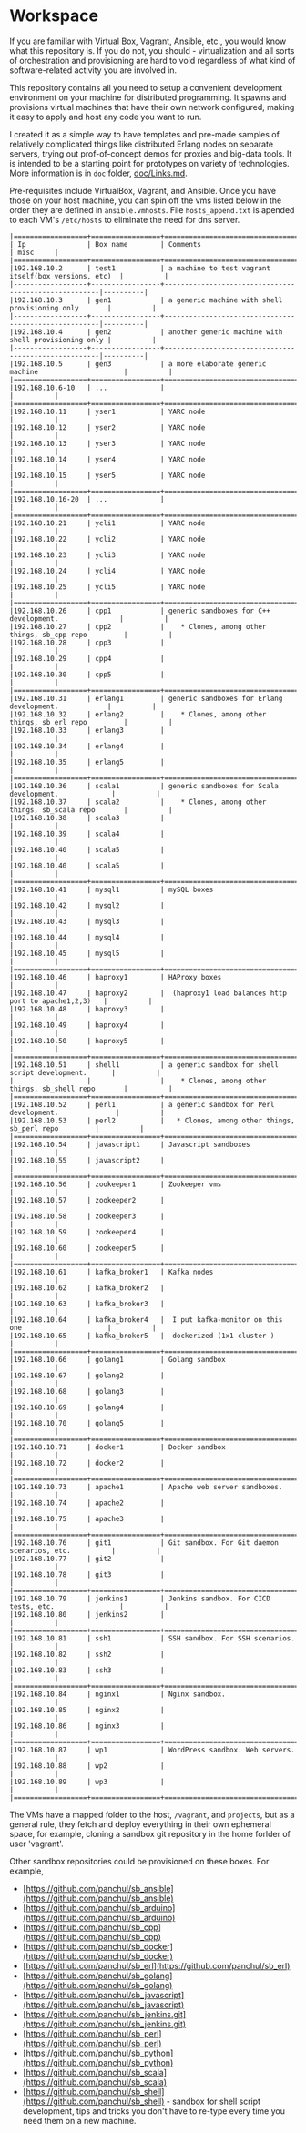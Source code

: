 
# Workspace

If you are familiar with Virtual Box, Vagrant, Ansible, etc., you would know what
this repository is. If you do not, you should - virtualization and
all sorts of orchestration and provisioning are hard to void regardless of
what kind of software-related activity you are involved in.

This repository contains all you need to setup a convenient development
environment on your machine for distributed programming.
It spawns and provisions virtual machines that have their own network
configured, making it easy to apply and host any code you want to run.

I created it as a simple way to have templates and pre-made samples
of relatively complicated things like distributed Erlang nodes on separate
servers, trying out prof-of-concept demos for proxies and big-data tools.
It is intended to be a starting point for prototypes on variety of
technologies.
More information is in ```doc``` folder, [doc/Links.md](doc/Links.md).

Pre-requisites include VirtualBox, Vagrant, and Ansible.
Once you have those on your host machine, you can spin off the vms listed below
in the order they are defined in ```ansible.vmhosts```.
File ```hosts_append.txt``` is apended to each VM's ```/etc/hosts``` to
eliminate the need for dns server.

```
|==================+=================+======================================================|==========|  
| Ip               | Box name        | Comments                                             | misc     |   
|==================+=================+======================================================|==========|  
|192.168.10.2      | test1           | a machine to test vagrant itself(box versions, etc)  |          |  
|------------------+-----------------+------------------------------------------------------|----------|  
|192.168.10.3      | gen1            | a generic machine with shell provisioning only       |          |  
|------------------+-----------------+------------------------------------------------------|----------|  
|192.168.10.4      | gen2            | another generic machine with shell provisioning only |          |  
|------------------+-----------------+------------------------------------------------------|----------|  
|192.168.10.5      | gen3            | a more elaborate generic machine                     |          |  
|==================+=================+======================================================|==========|  
|192.168.10.6-10   | ...             |                                                      |          |
|==================+=================+======================================================|==========|  
|192.168.10.11     | yser1           | YARC node                                            |          |
|192.168.10.12     | yser2           | YARC node                                            |          |
|192.168.10.13     | yser3           | YARC node                                            |          |
|192.168.10.14     | yser4           | YARC node                                            |          |
|192.168.10.15     | yser5           | YARC node                                            |          |
|==================+=================+======================================================|==========|  
|192.168.10.16-20  | ...             |                                                      |          |
|==================+=================+======================================================|==========|  
|192.168.10.21     | ycli1           | YARC node                                            |          |
|192.168.10.22     | ycli2           | YARC node                                            |          |
|192.168.10.23     | ycli3           | YARC node                                            |          |
|192.168.10.24     | ycli4           | YARC node                                            |          |
|192.168.10.25     | ycli5           | YARC node                                            |          |
|==================+=================+======================================================|==========|  
|192.168.10.26     | cpp1            | generic sandboxes for C++ development.               |          |
|192.168.10.27     | cpp2            |    * Clones, among other things, sb_cpp repo         |          |
|192.168.10.28     | cpp3            |                                                      |          |
|192.168.10.29     | cpp4            |                                                      |          |
|192.168.10.30     | cpp5            |                                                      |          |
|==================+=================+======================================================|==========|  
|192.168.10.31     | erlang1         | generic sandboxes for Erlang development.            |          |
|192.168.10.32     | erlang2         |    * Clones, among other things, sb_erl repo         |          |
|192.168.10.33     | erlang3         |                                                      |          |
|192.168.10.34     | erlang4         |                                                      |          |
|192.168.10.35     | erlang5         |                                                      |          |
|==================+=================+======================================================|==========|  
|192.168.10.36     | scala1          | generic sandboxes for Scala development.             |          |
|192.168.10.37     | scala2          |    * Clones, among other things, sb_scala repo       |          |
|192.168.10.38     | scala3          |                                                      |          |
|192.168.10.39     | scala4          |                                                      |          |
|192.168.10.40     | scala5          |                                                      |          |
|192.168.10.40     | scala5          |                                                      |          |
|==================+=================+======================================================|==========|  
|192.168.10.41     | mysql1          | mySQL boxes                                          |          |
|192.168.10.42     | mysql2          |                                                      |          |
|192.168.10.43     | mysql3          |                                                      |          |
|192.168.10.44     | mysql4          |                                                      |          |
|192.168.10.45     | mysql5          |                                                      |          |
|==================+=================+======================================================|==========|  
|192.168.10.46     | haproxy1        | HAProxy boxes                                        |          |
|192.168.10.47     | haproxy2        |  (haproxy1 load balances http port to apache1,2,3)   |          |
|192.168.10.48     | haproxy3        |                                                      |          |
|192.168.10.49     | haproxy4        |                                                      |          |
|192.168.10.50     | haproxy5        |                                                      |          |
|==================+=================+======================================================|==========|  
|192.168.10.51     | shell1          | a generic sandbox for shell script development.      |          |
|                  |                 |    * Clones, among other things, sb_shell repo       |          |
|==================+=================+======================================================|==========|  
|192.168.10.52     | perl1           | a generic sandbox for Perl development.              |          |
|192.168.10.53     | perl2           |   * Clones, among other things, sb_perl repo         |          |
|==================+=================+======================================================|==========|  
|192.168.10.54     | javascript1     | Javascript sandboxes                                 |          |
|192.168.10.55     | javascript2     |                                                      |          |
|==================+=================+======================================================|==========|  
|192.168.10.56     | zookeeper1      | Zookeeper vms                                        |          |
|192.168.10.57     | zookeeper2      |                                                      |          |
|192.168.10.58     | zookeeper3      |                                                      |          |
|192.168.10.59     | zookeeper4      |                                                      |          |
|192.168.10.60     | zookeeper5      |                                                      |          |
|==================+=================+======================================================|==========|  
|192.168.10.61     | kafka_broker1   | Kafka nodes                                          |          |
|192.168.10.62     | kafka_broker2   |                                                      |          |
|192.168.10.63     | kafka_broker3   |                                                      |          |
|192.168.10.64     | kafka_broker4   |  I put kafka-monitor on this one                     |          |
|192.168.10.65     | kafka_broker5   |  dockerized (1x1 cluster )                           |          |
|==================+=================+======================================================|==========|  
|192.168.10.66     | golang1         | Golang sandbox                                       |          |
|192.168.10.67     | golang2         |                                                      |          |
|192.168.10.68     | golang3         |                                                      |          |
|192.168.10.69     | golang4         |                                                      |          |
|192.168.10.70     | golang5         |                                                      |          |
|==================+=================+======================================================|==========|  
|192.168.10.71     | docker1         | Docker sandbox                                       |          |
|192.168.10.72     | docker2         |                                                      |          |
|==================+=================+======================================================|==========|  
|192.168.10.73     | apache1         | Apache web server sandboxes.                         |          |
|192.168.10.74     | apache2         |                                                      |          |
|192.168.10.75     | apache3         |                                                      |          |
|==================+=================+======================================================|==========|  
|192.168.10.76     | git1            | Git sandbox. For Git daemon scenarios, etc.          |          |
|192.168.10.77     | git2            |                                                      |          |
|192.168.10.78     | git3            |                                                      |          |
|==================+=================+======================================================|==========|  
|192.168.10.79     | jenkins1        | Jenkins sandbox. For CICD tests, etc.                |          |
|192.168.10.80     | jenkins2        |                                                      |          |
|==================+=================+======================================================|==========|  
|192.168.10.81     | ssh1            | SSH sandbox. For SSH scenarios.                      |          |
|192.168.10.82     | ssh2            |                                                      |          |
|192.168.10.83     | ssh3            |                                                      |          |
|==================+=================+======================================================|==========|  
|192.168.10.84     | nginx1          | Nginx sandbox.                                       |          |
|192.168.10.85     | nginx2          |                                                      |          |
|192.168.10.86     | nginx3          |                                                      |          |
|==================+=================+======================================================|==========|  
|192.168.10.87     | wp1             | WordPress sandbox. Web servers.                      |          |
|192.168.10.88     | wp2             |                                                      |          |
|192.168.10.89     | wp3             |                                                      |          |
|==================+=================+======================================================|==========|  
```                                                                                          

The VMs have a mapped folder to the host, ```/vagrant```, and ```projects```,
but as a general rule, they fetch and deploy everything in their own ephemeral space,
for example, cloning a sandbox git repository in the home forlder of user 'vagrant'.


Other sandbox repositories could be provisioned on these boxes. For example,

* [https://github.com/panchul/sb_ansible](https://github.com/panchul/sb_ansible)
* [https://github.com/panchul/sb_arduino](https://github.com/panchul/sb_arduino)
* [https://github.com/panchul/sb_cpp](https://github.com/panchul/sb_cpp)
* [https://github.com/panchul/sb_docker](https://github.com/panchul/sb_docker)
* [https://github.com/panchul/sb_erl](https://github.com/panchul/sb_erl)
* [https://github.com/panchul/sb_golang](https://github.com/panchul/sb_golang)
* [https://github.com/panchul/sb_javascript](https://github.com/panchul/sb_javascript)
* [https://github.com/panchul/sb_jenkins.git](https://github.com/panchul/sb_jenkins.git)
* [https://github.com/panchul/sb_perl](https://github.com/panchul/sb_perl)
* [https://github.com/panchul/sb_python](https://github.com/panchul/sb_python)
* [https://github.com/panchul/sb_scala](https://github.com/panchul/sb_scala)
* [https://github.com/panchul/sb_shell](https://github.com/panchul/sb_shell) - sandbox for shell
 script development, tips and tricks you don't have to re-type every time you need them on a new machine.
